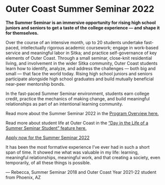 # Outer Coast Summer Seminar 2022

**The Summer Seminar is an immersive opportunity for rising high school juniors and seniors to get a taste of the college experience — and shape it for themselves.**

Over the course of an intensive month, up to 20 students undertake fast-paced, intellectually rigorous academic coursework; engage in work-based service and meaningful labor in Sitka; and practice self-governance of key elements of Outer Coast. Through a small seminar, close-knit residential living, and involvement in the wider Sitka community, Outer Coast students learn how to identify, analyze, and address the challenges — both big and small — that face the world today. Rising high school juniors and seniors participate alongside high school graduates and build mutually beneficial near-peer mentorship bonds. 

In the fast-paced Summer Seminar environment, students earn college credit, practice the mechanics of making change, and build meaningful relationships as part of an intentional learning community. 

Read more about the Summer Seminar 2022 in the [Program Overview here.](https://docs.google.com/document/d/1DsIOOm24KI2uV8v_MtxF8bGk5l8VVIG1b0u4BgJdycg/edit?usp=sharing)

Read more about student life at Outer Coast in the [“Day in the Life of a Summer Seminar Student” feature here.](https://mailchi.mp/2150ea1f950c/a-day-in-the-life-of-an-outer-coast-student?e=[UNIQID])

[Apply now for the Summer Seminar 2022](https://airtable.com/shrfaAnBNcffMwWc2)


It has been the most formative experience I’ve ever had in such a short span of time. It showed me what was valuable in my life: learning, meaningful relationships, meaningful work, and that creating a society, even temporarily, of all these things is possible.

 — Rebecca, Summer Seminar 2018 and Outer Coast Year 2021-22 student from Phoenix, AZ

